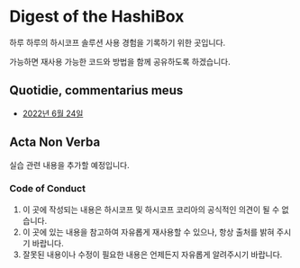 # Digest of the HashiBox

하루 하루의 하시코프 솔루션 사용 경험을 기록하기 위한 곳입니다.

가능하면 재사용 가능한 코드와 방법을 함께 공유하도록 하겠습니다.

## Quotidie, commentarius meus

- [2022년 6월 24일](https://hashibox.github.io/quotidie/20220624)



## Acta Non Verba
실습 관련 내용을 추가할 예정입니다.



### Code of Conduct

1. 이 곳에 작성되는 내용은 하시코프 및 하시코프 코리아의 공식적인 의견이 될 수 없습니다.
2. 이 곳에 있는 내용을 참고하여 자유롭게 재사용할 수 있으나, 항상 출처를 밝혀 주시기 바랍니다.
3. 잘못된 내용이나 수정이 필요한 내용은 언제든지 자유롭게 알려주시기 바랍니다.
